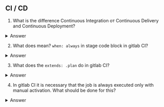 ## CI / CD

1. What is the difference Continuous Integration от Continuous Delivery and Continuous Deployment?

<details>
  <summary>Answer</summary>

Continuous Integration - the practice of integrating code changes from a development branch into the main branch using integration tools.

Continuous Delivery - the practice of keeping code in a repository in a state suitable for deployment to a production environment.

Continuous Deployment - the practice of delivering every change in the product code to the production environment.

![](imgs/cicdcd.jpg)

The difference between Continuous Delivery and Continuous Deployment is very small. Let's imagine two pipelines for the same application. Each has the following steps:

1. Source Control - making changes to the software version control system.
2. Build - building the application and running unit tests
3. Staging - deploy to a test environment, run integration, load and other tests
4. Production - deploy to environment with users

Each pipeline is launched automatically by a trigger from the version control system. In the case of Continuous Deployment, each subsequent step will be executed automatically if the previous one was successful, including deployment to Production.

If you have Continuous Delivery, the steps will be performed automatically only in a secure environment, and before deploying to Production, the pipeline will stop and wait for manual confirmation. The mechanism for how this will be implemented can be different. From the simplest, when the responsible person must go to the pipeline and click the Next button, to an interactive bot with buttons in a corporate messenger.

</details>

2. What does mean? `when: always` in stage code block in gitlab CI?

<details>
  <summary>Answer</summary>

This construction means that the stage will be launched regardless of the success of the previous step.

</details>

3. What does the `extends: .plan` do in gitlab CI?

<details>
  <summary>Answer</summary>

`extends` is used to reuse a section of a pipeline (analogous to a function). `.plan` points to the name of the section in the pipeline to be repeated. The script from `extends` is executed first in the step.

</details>

4. In gitlab CI it is necessary that the job is always executed only with manual activation. What should be done for this?

<details>
  <summary>Answer</summary>

You need to add `when: manual` to the description of the given job. By default, when using `when: manual`, the `allow_failure` parameter is set to `true`, so this job will be launched automatically. To avoid this, you also need to set the `allow_failure: false` parameter.

</details>

